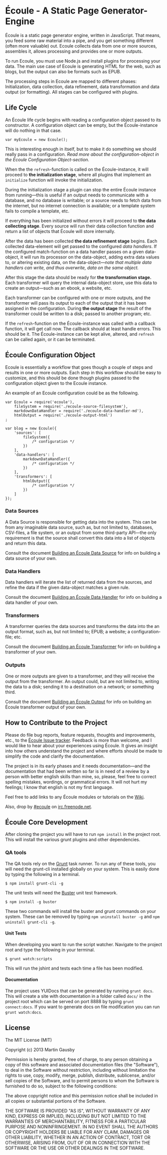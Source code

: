 # Écoule - A Static Page Generator-Engine
Écoule is a static page generator engine, written in JavaScript. That means, you feed some raw material into a pipe, and you get something different (often more valuable) out.  Ecoule collects data from one or more sources, assembles it, allows processing and provides one or more outputs.

To run Ecoule, you must use Node.js and install plugins for processing your data. The main use case of Ecoule is generating HTML for the web, such as blogs, but the output can also be formats such as EPUB.

The processing steps in Ecoule are mapped to different phases: Initialization, data collection, data refinement, data transformation and data output (or formatting). All stages can be configured with plugins.


## Life Cycle
An Écoule life cycle begins with reading a configuration object passed to its constructor. A configuration object can be empty, but the Écoule-instance will do nothing in that case.

    var myEcoule = new Ecoule();

This is interesting enough in itself, but to make it do something we should really pass in a configuration. *Read more about the configuration-object in the Écoule Configuration Object-section.*

When the the `refresh`-function is called on the Écoule-instance, it will proceed to **the initialization stage**, where all plugins that implement an `initialize` function will invoke the initialization.

During the initialization stage a plugin can stop the entire Écoule instance from running—this is useful if an output needs to communicate with a database, and no database is writable; or a source needs to fetch data from the internet, but no internet connection is available; or a template system fails to compile a template, etc.

If everything has been initialized without errors it will proceed to **the data collecting stage**. Every source will run their data collection function and return a list of objects that Écoule will store internally.

After the data has been collected **the data refinement stage** begins. Each collected data-element will get passed to the configured *data handlers*. If the configured match-function on a data handler passes on a given data-object, it will run its processor on the data-object, adding extra data values to, or altering existing data, on the data-object—*note that multiple data handlers can write, and thus overwrite, data on the same object.*

After this stage the data should be ready for **the transformation stage.** Each transformer will query the internal data-object store, use this data to create an output—such as an ebook, a website, etc.

Each transformer can be configured with one or more outputs, and the transformer will pass its output to each of the output that it has been assigned in the configuration. During **the output stage** the result of the transformer could be written to a disk; passed to another program; etc.

If the `refresh`-function on the Écoule-instance was called with a callback function, it will get call now. The callback should at least handle errors. This should be it. The Écoule-instance can be kept alive, altered, and `refresh` can be called again, or it can be terminated.


## Écoule Configuration Object
Ecoule is essentially a workflow that goes though a couple of steps and results in one or more outputs. Each step in this workflow should be easy to customize, and this should be done though plugins passed to the configuration object given to the Ecoule instance.

An example of an Ecoule configuration could be as the following.

    var Ecoule = require('ecoule'),
        fileSystem = require('./ecoule-source-filesystem'),
        markdownDataHandler = require('./ecoule-data-handler-md'),
        htmlOutput = require('./ecoule-output-html')
    ;

    var blog = new Ecoule({
        'sources': [
            fileSystem({
                /* configuration */
            })
        ],
        'data-handlers': [
            markdownDataHandler({
                /* configuration */
            })
        ],
        'transformers': [
            htmlOutput({
                /* configuration */
            })
        ]
    });


### Data Sources
A Data Source is responsible for getting data into the system. This can be from any imaginable data source, such as, but not limited to, databases, CSV-files, a file system, or an output from some third-party API—the only requirement is that the source shall convert this data into a list of objects and return this data.

Consult the document [Building an Écoule Data Source](documentation/building-an-ecoule-data-source.md) for info on building a data source of your own.


### Data Handlers
Data handlers will iterate the list of returned data from the sources, and refine the data if the given data-object matches a given rule.

Consult the document [Building an Écoule Data Handler](documentation/building-an-ecoule-data-handler.md) for info on building a data handler of your own.


### Transformers
A transformer queries the data sources and transforms the data into the an output format, such as, but not limited to; EPUB; a website; a configuration-file; etc.

Consult the document [Building an Écoule Transformer](documentation/building-an-ecoule-transformer.md) for info on building a transformer of your own.


### Outputs
One or more outputs are given to a transformer, and they will receive the output from the transformer. An output could, but are not limited to, writing the data to a disk; sending it to a destination on a network; or something third.

Consult the document [Building an Écoule Output](documentation/building-an-ecoule-output.md) for info on building an Écoule transformer output of your own.


## How to Contribute to the Project
Please do file bug reports, feature requests, thoughts and improvements, etc., to the [Écoule Issue tracker][issue-tracker]. Feedback is more than welcome, and I would like to hear about your experiences using Écoule. It gives an insight into how others understand the project and where efforts should be made to simplify the code and clarify the documentation.

[issue-tracker]: https://github.com/gausby/ecoule/issues

The project is in its early phases and it needs documentation—and the documentation that had been written so far is in need of a review by a person with better english skills than mine, so, please, feel free to correct spelling mistakes, wordings, or grammatical errors. It will not hurt my feelings; I know that english is not my first language.

Feel free to add links to any Écoule modules or tutorials on the [Wiki][wiki].

[wiki]: https://github.com/gausby/ecoule/wiki/

Also, drop by [#ecoule][ecoule-irc-chan] on [irc.freenode.net][freenode].

[freenode]: http://irc.freenode.net/
[ecoule-irc-chan]: irc://irc.freenode.net/ecoule


## Écoule Core Development
After cloning the project you will have to run `npm install` in the project root. This will install the various grunt plugins and other dependencies.


### QA tools
The QA tools rely on the [Grunt](http://gruntjs.com) task runner. To run any of these tools, you will need the grunt-cli installed globally on your system. This is easily done by typing the following in a terminal.

    $ npm install grunt-cli -g

The unit tests will need the [Buster](http://busterjs.org/) unit test framework.

    $ npm install -g buster

These two commands will install the buster and grunt commands on your system. These can be removed by typing `npm uninstall buster -g` and `npm uninstall grunt-cli -g`.


#### Unit Tests
When developing you want to run the script watcher. Navigate to the project root and type the following in your terminal.

    $ grunt watch:scripts

This will run the jshint and tests each time a file has been modified.


#### Documentation
The project uses YUIDocs that can be generated by running `grunt docs`. This will create a site with documentation in a folder called `docs/` in the project root which can be served on port 8888 by typing `grunt connect:docs`. If you want to generate docs on file modification you can run `grunt watch:docs`.


## License
The MIT License (MIT)

Copyright (c) 2013 Martin Gausby

Permission is hereby granted, free of charge, to any person obtaining a copy of this software and associated documentation files (the "Software"), to deal in the Software without restriction, including without limitation the rights to use, copy, modify, merge, publish, distribute, sublicense, and/or sell copies of the Software, and to permit persons to whom the Software is furnished to do so, subject to the following conditions:

The above copyright notice and this permission notice shall be included in all copies or substantial portions of the Software.

THE SOFTWARE IS PROVIDED "AS IS", WITHOUT WARRANTY OF ANY KIND, EXPRESS OR IMPLIED, INCLUDING BUT NOT LIMITED TO THE WARRANTIES OF MERCHANTABILITY, FITNESS FOR A PARTICULAR PURPOSE AND NONINFRINGEMENT. IN NO EVENT SHALL THE AUTHORS OR COPYRIGHT HOLDERS BE LIABLE FOR ANY CLAIM, DAMAGES OR OTHER LIABILITY, WHETHER IN AN ACTION OF CONTRACT, TORT OR OTHERWISE, ARISING FROM, OUT OF OR IN CONNECTION WITH THE SOFTWARE OR THE USE OR OTHER DEALINGS IN THE SOFTWARE.
